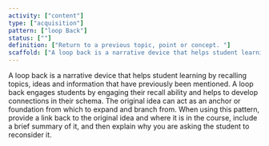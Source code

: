 ```yaml
---
activity: ["content"]
type: ["acquisition"]
pattern: ["loop Back"]
status: [""]
definition: ["Return to a previous topic, point or concept. "]
scaffold: ["A loop back is a narrative device that helps student learning by recalling topics, ideas and information that have previously been mentioned. A loop back engages students by engaging their recall ability and helps to develop connections in their schema. The original idea can act as an anchor or foundation from which to expand and branch from. When using this pattern, provide a link back to the original idea and where it is in the course, include a brief summary of it, and then explain why you are asking the student to reconsider it. "]
---
```


A loop back is a narrative device that helps student learning by recalling topics, ideas and information that have previously been mentioned. A loop back engages students by engaging their recall ability and helps to develop connections in their schema. The original idea can act as an anchor or foundation from which to expand and branch from. When using this pattern, provide a link back to the original idea and where it is in the course, include a brief summary of it, and then explain why you are asking the student to reconsider it.
